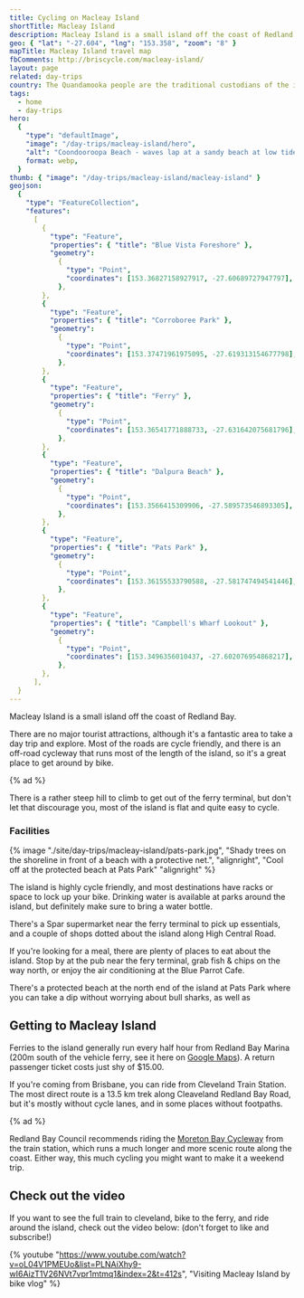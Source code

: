 ```yaml
---
title: Cycling on Macleay Island
shortTitle: Macleay Island
description: Macleay Island is a small island off the coast of Redland Bay.
geo: { "lat": "-27.604", "lng": "153.358", "zoom": "8" }
mapTitle: Macleay Island travel map
fbComments: http://briscycle.com/macleay-island/
layout: page
related: day-trips
country: The Quandamooka people are the traditional custodians of the islands of we now call Moreton Bay.
tags:
  - home
  - day-trips
hero:
  {
    "type": "defaultImage",
    "image": "/day-trips/macleay-island/hero",
    "alt": "Coondooroopa Beach - waves lap at a sandy beach at low tide, there are beach shacks on the shore and trees stretching in the distance. Nobody is around.",
    format: webp,
  }
thumb: { "image": "/day-trips/macleay-island/macleay-island" }
geojson:
  {
    "type": "FeatureCollection",
    "features":
      [
        {
          "type": "Feature",
          "properties": { "title": "Blue Vista Foreshore" },
          "geometry":
            {
              "type": "Point",
              "coordinates": [153.36827158927917, -27.60689727947797],
            },
        },
        {
          "type": "Feature",
          "properties": { "title": "Corroboree Park" },
          "geometry":
            {
              "type": "Point",
              "coordinates": [153.37471961975095, -27.619313154677798],
            },
        },
        {
          "type": "Feature",
          "properties": { "title": "Ferry" },
          "geometry":
            {
              "type": "Point",
              "coordinates": [153.36541771888733, -27.631642075681796],
            },
        },
        {
          "type": "Feature",
          "properties": { "title": "Dalpura Beach" },
          "geometry":
            {
              "type": "Point",
              "coordinates": [153.3566415309906, -27.589573546893305],
            },
        },
        {
          "type": "Feature",
          "properties": { "title": "Pats Park" },
          "geometry":
            {
              "type": "Point",
              "coordinates": [153.36155533790588, -27.581747494541446],
            },
        },
        {
          "type": "Feature",
          "properties": { "title": "Campbell's Wharf Lookout" },
          "geometry":
            {
              "type": "Point",
              "coordinates": [153.3496356010437, -27.602076954868217],
            },
        },
      ],
  }
---
```


Macleay Island is a small island off the coast of Redland Bay.

There are no major tourist attractions, although it's a fantastic area to take a day trip and explore. Most of the roads are cycle friendly, and there is an off-road cycleway that runs most of the length of the island, so it's a great place to get around by bike.

{% ad %}

There is a rather steep hill to climb to get out of the ferry terminal, but don't let that discourage you, most of the island is flat and quite easy to cycle.

### Facilities

{% image "./site/day-trips/macleay-island/pats-park.jpg", "Shady trees on the shoreline in front of a beach with a protective net.", "alignright", "Cool off at the protected beach at Pats Park" "alignright" %}

The island is highly cycle friendly, and most destinations have racks or space to lock up your bike. Drinking water is available at parks around the island, but definitely make sure to bring a water bottle.

There's a Spar supermarket near the ferry terminal to pick up essentials, and a couple of shops dotted about the island along High Central Road.

If you're looking for a meal, there are plenty of places to eat about the island. Stop by at the pub near the fery terminal, grab fish & chips on the way north, or enjoy the air conditioning at the Blue Parrot Cafe.

There's a protected beach at the north end of the island at Pats Park where you can take a dip without worrying about bull sharks, as well as

## Getting to Macleay Island

Ferries to the island generally run every half hour from Redland Bay Marina (200m south of the vehicle ferry, see it here on [Google Maps](https://www.google.com/maps/place/Redland+Bay+Marina/@-27.6173227,153.3107938,17z)). A return passenger ticket costs just shy of $15.00.

If you're coming from Brisbane, you can ride from Cleveland Train Station. The most direct route is a 13.5 km trek along Cleaveland Redland Bay Road, but it's mostly without cycle lanes, and in some places without footpaths.

{% ad %}

Redland Bay Council recommends riding the [Moreton Bay Cycleway](/moreton-bay) from the train station, which runs a much longer and more scenic route along the coast. Either way, this much cycling you might want to make it a weekend trip.

## Check out the video

If you want to see the full train to cleveland, bike to the ferry, and ride around the island, check out the video below: (don't forget to like and subscribe!)

{% youtube "https://www.youtube.com/watch?v=oL04V1PMEUo&list=PLNAiXhy9-wI6AizT1V26NVt7vpr1mtmq1&index=2&t=412s", "Visiting Macleay Island by bike vlog" %}
